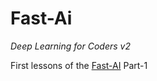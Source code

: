 # Fast-Ai
*Deep Learning for Coders v2*

First lessons of the [Fast-AI](https://course.fast.ai/) Part-1

